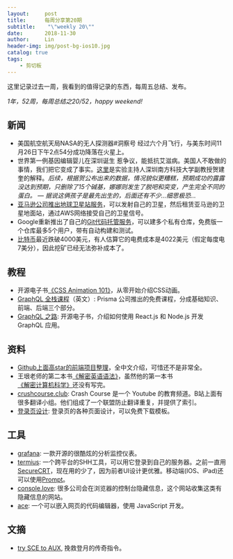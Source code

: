```yaml
---
layout:     post
title:      每周分享第20期
subtitle:    "\"weekly 20\""
date:       2018-11-30
author:     Lin
header-img: img/post-bg-ios10.jpg
catalog: true
tags:
    - 剪切板
---
```


这里记录过去一周，我看到的值得记录的东西，每周五总结、发布。

*1年，52周，每周总结之20/52，happy weekend!*

## 新闻

- 美国航空航天局NASA的无人探测器#洞察号 经过六个月飞行，与美东时间11月26日下午2点54分成功降落在火星上。
- 世界第一例基因编辑婴儿在深圳诞生 惹争议，能抵抗艾滋病。美国人不敢做的事情，我们把它变成了事实。[这里](https://www.youtube.com/watch?v=RV-4wZ0ibVM)是实验主持人深圳南方科技大学副教授贺建奎的解释。*后续，根据贺公布出来的数据，情况貌似更糟糕，预期成功的露露没达到预期，只删除了15个碱基，娜娜则发生了脱吧和突变，产生完全不同的蛋白。 — 据说这俩孩子是最先出生的，后面还有不少...细思极恐...*
- [亚马逊公司推出地球卫星站服务](https://amazonaws-china.com/cn/blogs/aws/aws-ground-station-ingest-and-process-data-from-orbiting-satellites/)，可以发射自己的卫星，然后租赁亚马逊的卫星地面站，通过AWS网络接受自己的卫星信号。
- Google重新推出了自己的[Git代码托管服务](https://cloud.google.com/source-repositories/)，可以建多个私有仓库，免费版一个仓库最多5个用户，带有自动构建和测试。
- [比特币](https://blog.cotten.io/bitcoin-crashes-below-energy-cost-726119d8c2b6)最近跌破4000美元，有人估算它的电费成本是4022美元（假定每度电7美分），因此挖矿已经无法弥补成本了。

## 教程

- 开源电子书[《CSS Animation 101》](https://github.com/cssanimation/css-animation-101)，从零开始介绍CSS动画。
- [GraphQL 全栈课程](https://www.howtographql.com/)（英文）: Prisma 公司推出的免费课程，分成基础知识、前端、后端三个部分。
- [GraphQL 之路](https://www.robinwieruch.de/the-road-to-graphql-book/): 开源电子书，介绍如何使用 React.js 和 Node.js 开发 GraphQL 应用。

## 资料

- [Github上面高star的前端项目整理](https://www.yuque.com/tech-learn/github-project-recommend)，全中文介绍，可惜还不是非常全。
- 王垠老师的第二本书[《解密英语语法》](http://www.yinwang.org/blog-cn/2018/11/23/grammar)，虽然他的第一本书[《解密计算机科学》](http://www.yinwang.org/blog-cn/2018/04/13/computer-science)还没有写完。
- [crushcourse.club](https://crashcourse.club/): Crash Course 是一个 Youtube 的教育频道。B站上面有很多翻译小组。他们组成了一个联盟防止翻译重复，并提供了索引。
- [登录页设计](https://cruip.com/): 登录页的各种页面设计，可以免费下载模板。

## 工具

- [grafana](https://github.com/grafana/grafana): 一款开源的很酷炫的分析监控仪表。
- [termius](https://www.termius.com/): 一个跨平台的SHH工具，可以用它登录到自己的服务器。之前一直用[SecureCRT](https://www.vandyke.com/products/securecrt/mac_osx.html)，现在用的少了，因为前者UI设计更优雅。移动端(IOS、iPad)还可以使用[Prompt](https://panic.com/prompt/)。
- [console.love](https://www.console.love/): 很多公司会在浏览器的控制台隐藏信息，这个网站收集这类有隐藏信息的网站。
- [ace](https://ace.c9.io/): 一个可以嵌入网页的代码编辑器，使用 JavaScript 开发。

## 文摘

- [try SCE to AUX](https://mp.weixin.qq.com/s/xhhg259Fd4s5XE_Fjqc3eA), 挽救登月的传奇指令。


